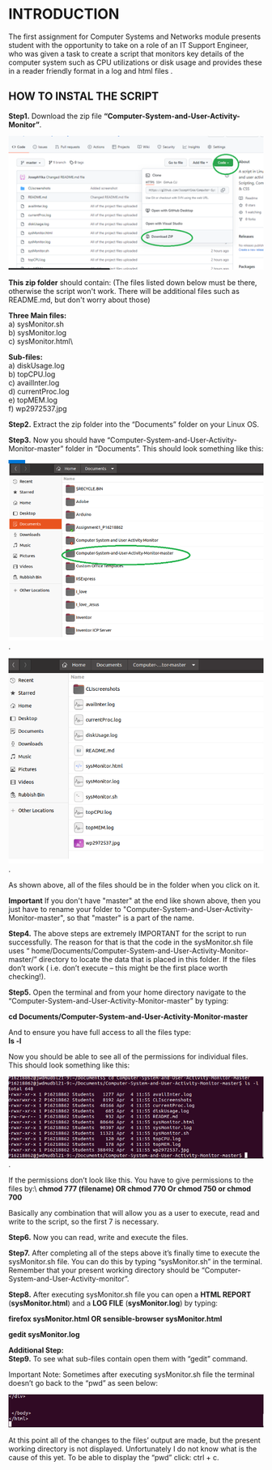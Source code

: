 # INTRODUCTION
The first assignment for Computer Systems and Networks module presents student with the opportunity to take on a role of an IT Support Engineer, who was given a task to create a script that monitors key details of the computer system such as CPU utilizations or disk usage and provides these in a reader friendly format in a log and html files .

## HOW TO INSTAL THE SCRIPT 
**Step1.** Download the zip file **“Computer-System-and-User-Activity-Monitor”**.

![](CLIscreenshots/Screenshot%202022-04-04%20124438.png)



**This zip folder** should contain: (The files listed down below must be there, otherwise the script won't work. There will be additional files such as README.md, but don't worry about those)

**Three Main files:**\
a)	sysMonitor.sh\
b)	sysMonitor.log\
c)	sysMonitor.html\

**Sub-files:**\
a)	diskUsage.log\
b)	topCPU.log\
c)	availInter.log\
d)	currentProc.log\
e)	topMEM.log\
f)	wp2972537.jpg


**Step2.** Extract the zip folder into the “Documents” folder on your Linux OS.

**Step3.** Now you should have “Computer-System-and-User-Activity-Monitor-master” folder in “Documents”. This should look something like this:

![](CLIscreenshots/1.png).

![](CLIscreenshots/2.png).

As shown above, all of the files should be in the folder when you click on it. 

**Important** If you don't have "master" at the end like shown above, then you just have to rename your folder to "Computer-System-and-User-Activity-Monitor-master", so that "master" is a part of the name. 

**Step4.** The above steps are extremely IMPORTANT for the script to run successfully. The reason for that is that  the code in the sysMonitor.sh file uses “ home/Documents/Computer-System-and-User-Activity-Monitor-master/” directory to locate the data that is placed in this folder. If the files don’t work ( i.e. don’t execute – this might be the first place worth checking!).

**Step5.** Open the terminal and from your home directory navigate to the “Computer-System-and-User-Activity-Monitor-master” by typing:

**cd Documents/Computer-System-and-User-Activity-Monitor-master**

And to ensure you have full access to all the files type:\
**ls -l**

Now you should be able to see all of the permissions for individual files. This should look something like this: 

![](CLIscreenshots/277683523_514545927049630_2176846238493031186_n.png).
 
If the permissions don’t look like this. You have to give permissions to the files by:\ 
**chmod 777 (filename)  OR chmod 770 Or chmod 750 or chmod 700**

Basically any combination that will allow you as a user to execute, read and write to the script, so the first 7 is necessary. 

**Step6.** Now you can read, write and execute the files. 

**Step7.**  After completing all of the steps above it’s finally time to execute the sysMonitor.sh file. You can do this by typing “sysMonitor.sh” in the terminal. Remember that your present working directory should be “Computer-System-and-User-Activity-monitor”. 

**Step8.** After executing sysMonitor.sh file you can open a **HTML REPORT** (**sysMonitor.html**) and a **LOG FILE** (**sysMonitor.log**) by typing:

**firefox sysMonitor.html OR sensible-browser sysMonitor.html**

**gedit sysMonitor.log**

**Additional Step:**\
**Step9.** To see what sub-files contain open them with “gedit” command. 

Important Note: Sometimes after executing sysMonitor.sh file the terminal doesn’t go back to the “pwd” as seen below:

![](CLIscreenshots/277615368_4980585948684131_580821868290438918_n.png)

At this point all of the changes to the files’ output are made, but the present working directory is not displayed. Unfortunately I do not know what is the cause of this yet. To be able to display the “pwd” click: ctrl + c. 



